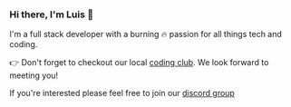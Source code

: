### Hi there, I'm Luis 👋

I'm a full stack developer with a burning 🔥 passion for all things tech and coding.

👉 Don't forget to checkout our local [coding club](https://belizecodingclub.org/). We look forward to meeting you! 

If you're interested please feel free to join our [discord group](https://discord.gg/RWAc3kcZVq) 

<!--
**luisrodge/luisrodge** is a ✨ _special_ ✨ repository because its `README.md` (this file) appears on your GitHub profile.

Here are some ideas to get you started:

🔭 I’m currently working on quikapply.com
🌱 I’m currently learning Serverless
- 👯 I’m looking to collaborate on ...
- 🤔 I’m looking for help with ...
- 💬 Ask me about ...
- 📫 How to reach me: ...
- 😄 Pronouns: ...
- ⚡ Fun fact: ...
-->
